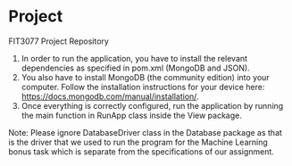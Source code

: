 # Project

FIT3077 Project Repository

1. In order to run the application, you have to install the relevant dependencies as specified in pom.xml (MongoDB 
and JSON).
2. You also have to install MongoDB (the community edition) into your computer. Follow the installation instructions 
for your device here: https://docs.mongodb.com/manual/installation/.
3. Once everything is correctly configured, run the application by running the main function in RunApp class inside the 
View package.

Note: Please ignore DatabaseDriver class in the Database package as that is the driver that we used to run the program
for the Machine Learning bonus task which is separate from the specifications of our assignment.